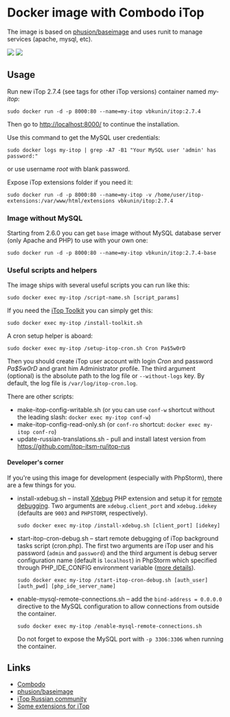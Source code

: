 # Docker image with Combodo iTop

The image is based on [phusion/baseimage](https://hub.docker.com/r/phusion/baseimage/) and uses runit to manage services (apache, mysql, etc).

[![](https://images.microbadger.com/badges/version/vbkunin/itop.svg)](http://microbadger.com/images/vbkunin/itop "Get your own version badge on microbadger.com")
[![](https://images.microbadger.com/badges/image/vbkunin/itop.svg)](https://microbadger.com/images/vbkunin/itop "Get your own image badge on microbadger.com")

## Usage

Run new iTop 2.7.4 (see tags for other iTop versions) container named *my-itop*:
```
sudo docker run -d -p 8000:80 --name=my-itop vbkunin/itop:2.7.4
```
Then go to [http://localhost:8000/](http://localhost:8000/) to continue the installation.

Use this command to get the MySQL user credentials:
```
sudo docker logs my-itop | grep -A7 -B1 "Your MySQL user 'admin' has password:"
```
or use username *root* with blank password.

Expose iTop extensions folder if you need it:
```
sudo docker run -d -p 8000:80 --name=my-itop -v /home/user/itop-extensions:/var/www/html/extensions vbkunin/itop:2.7.4
```

### Image without MySQL

Starting from 2.6.0 you can get `base` image without MySQL database server (only Apache and PHP) to use with your own one:

```
sudo docker run -d -p 8000:80 --name=my-itop vbkunin/itop:2.7.4-base
```

### Useful scripts and helpers

The image ships with several useful scripts you can run like this:
```
sudo docker exec my-itop /script-name.sh [script_params]
```

If you need the [iTop Toolkit](https://www.itophub.io/wiki/page?id=2_7_0:customization:datamodel#installing_the_toolkit) you can simply get this:
```
sudo docker exec my-itop /install-toolkit.sh
```

A cron setup helper is aboard:
```
sudo docker exec my-itop /setup-itop-cron.sh Cron Pa$5w0rD
```
Then you should create iTop user account with login *Cron* and password *Pa$5w0rD* and grant him Administrator profile. The third argument (optional) is the absolute path to the log file or `--without-logs` key. By default, the log file is `/var/log/itop-cron.log`.

There are other scripts:

 - make-itop-config-writable.sh (or you can use `conf-w` shortcut without the leading slash: `docker exec my-itop conf-w`)
 - make-itop-config-read-only.sh (or `conf-ro` shortcut: `docker exec my-itop conf-ro`)
 - update-russian-translations.sh - pull and install latest version from https://github.com/itop-itsm-ru/itop-rus

#### Developer's corner

If you're using this image for development (especially with PhpStorm), there are a few things for you.

- install-xdebug.sh – install [Xdebug](https://xdebug.org) PHP extension and setup it for [remote debugging](https://xdebug.org/docs/remote). Two arguments are `xdebug.client_port` and `xdebug.idekey` (defaults are `9003` and `PHPSTORM`, respectively).
  ```
  sudo docker exec my-itop /install-xdebug.sh [client_port] [idekey]
  ```

- start-itop-cron-debug.sh – start remote debugging of iTop background tasks script (cron.php). The first two arguments are iTop user and his password (`admin` and `password`) and the third argument is debug server configuration name (default is `localhost`) in PhpStorm which specified through PHP_IDE_CONFIG environment variable ([more details](https://www.jetbrains.com/help/phpstorm/zero-configuration-debugging-cli.html#d13593f7)).
  ```
  sudo docker exec my-itop /start-itop-cron-debug.sh [auth_user] [auth_pwd] [php_ide_server_name]
  ```

- enable-mysql-remote-connections.sh – add the `bind-address = 0.0.0.0` directive to the MySQL configuration to allow connections from outside the container.
  ```
  sudo docker exec my-itop /enable-mysql-remote-connections.sh
  ```
  Do not forget to expose the MySQL port with `-p 3306:3306` when running the container.

## Links

 - [Combodo](https://combodo.com)
 - [phusion/baseimage](https://hub.docker.com/r/phusion/baseimage/)
 - [iTop Russian community](http://community.itop-itsm.ru)
 - [Some extensions for iTop](https://knowitop.ru/store)

